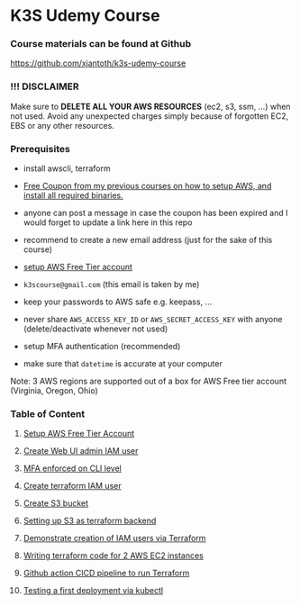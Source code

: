 # K3S Udemy Course

### Course materials can be found at Github
https://github.com/xjantoth/k3s-udemy-course

### !!! DISCLAIMER

Make sure to **DELETE ALL YOUR AWS RESOURCES** (ec2, s3, ssm, ...) when not used.
Avoid any unexpected charges simply because of forgotten EC2, EBS or any other resources.

### Prerequisites

- install awscli, terraform
- [Free Coupon from my previous courses on how to setup AWS, and install all required binaries.](https://www.udemy.com/course/learn-devops-helm-helmfile-kubernetes-deployment/?couponCode=588B6996050070A30C8F)
- anyone can post a message in case the coupon has been expired and I would forget to update a link here in this repo

- recommend to create a new email address (just for the sake of this course)
- [setup AWS Free Tier account](https://portal.aws.amazon.com/billing/signup?type=enterprise#/start/email)
- `k3scourse@gmail.com` (this email is taken by me)
- keep your passwords to AWS safe e.g. keepass, ...
- never share `AWS_ACCESS_KEY_ID` or `AWS_SECRET_ACCESS_KEY` with anyone (delete/deactivate whenever not used)
- setup MFA authentication (recommended)
- make sure that `datetime` is accurate at your computer

Note: 3 AWS regions are supported out of a box for AWS Free tier account (Virginia, Oregon, Ohio)


### Table of Content

1. [Setup AWS Free Tier Account](content-md/Setup-AWS-Free-Tier-Account.md)
1. [Create Web UI admin IAM user](content-md/Create-Web-UI-admin-IAM-user.md)
1. [MFA enforced on CLI level](content-md/MFA-enforced-on-CLI-level.md)
1. [Create terraform IAM user](content-md/Create-terraform-IAM-user.md)

1. [Create S3 bucket](content-md/Create-S3-bucket.md)

1. [Setting up S3 as terraform backend](content-md/Setting-up-S3-as-terraform-backend.md)
1. [Demonstrate creation of IAM users via Terraform](content-md/Demonstrate-creation-of-IAM-users-via-Terraform.md)

1. [Writing terraform code for 2 AWS EC2 instances](content-md/Writing-terraform-code-for-2-AWS-EC2-instances.md)
1. [Github action CICD pipeline to run Terraform](content-md/Github-action-CICD-pipeline-to-run-Terraform.md)
1. [Testing a first deployment via kubectl](content-md/Testing-a-first-deployment-via-kubectl.md)
